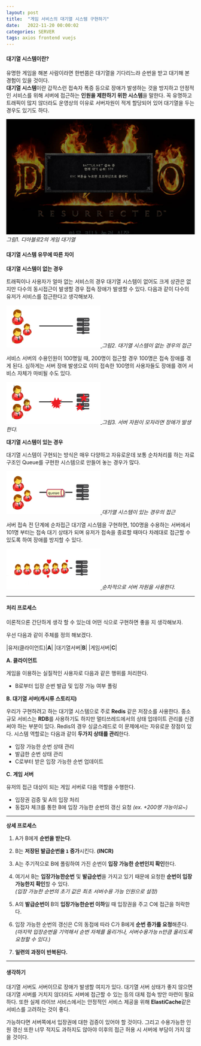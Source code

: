 ```yaml
---
layout: post
title:  "게임 서비스의 대기열 시스템 구현하기"
date:   2022-11-20 00:00:02
categories: SERVER
tags: axios frontend vuejs
---
```


#### 대기열 시스템이란?

유명한 게임을 해본 사람이라면 한번쯤은 대기열을 기다리느랴 순번을 받고 대기해 본 경험이 있을 것이다.   
<span class="text-primary">**대기열 시스템**</span>이란 갑작스런 접속자 폭증 등으로 장애가 발생하는 것을 방지하고 안정적인 서비스를 위해 서버에 접근하는 **인원을 제한하기 위한 시스템**을 말한다. 꼭 유명하고 트래픽이 많지 않더라도 운영상의 이유로 서버자원이 적게 할당되어 있어 대기열을 두는 경우도 있기도 하다.

<a href="/assets/images/13_1.png" data-lightbox="falcon9-large" data-title="대기열">
  <img src="/assets/images/13_1.png" title="대기열">
</a>
<em>그림1. 디아블로2의 게임 대기열</em>

#### 대기열 시스템 유무에 따른 차이


**대기열 시스템이 없는 경우**

트래픽이나 사용자가 얼마 없는 서비스의 경우 대기열 시스템이 없어도 크게 상관은 없지만 다수의 동시접근이 발생할 경우 접속 장애가 발생할 수 있다. 다음과 같이 다수의 유저가 서비스를 접근한다고 생각해보자.

<a href="/assets/images/13_2.png" data-lightbox="falcon9-large" data-title="대기열">
  <img src="/assets/images/13_2.png" style="width:50%;min-width:200px" title="대기열">
</a>
<em>그림2. 대기열 시스템이 없는 경우의 접근</em>

서비스 서버의 수용인원이 100명일 때, 200명이 접근할 경우 100명은 접속 장애를 겪게 된다.   심하게는 서버 장애 발생으로 이미 접속한 100명의 사용자들도 장애를 겪어 서비스 자체가 마비될 수도 있다.

<a href="/assets/images/13_3.png" data-lightbox="falcon9-large" data-title="대기열">
  <img src="/assets/images/13_3.png" style="width:50%;min-width:200px" title="대기열">
</a>
<em>그림3. 서버 자원이 모자라면 장애가 발생한다.</em>

**대기열 시스템이 있는 경우**

대기열 시스템이 구현되는 방식은 매우 다양하고 자유로운데 보통 순차처리를 하는 자료구조인 Queue를 구현한 시스템으로 만들어 놓는 경우가 많다.

<a href="/assets/images/13_4.png" data-lightbox="falcon9-large" data-title="대기열">
  <img src="/assets/images/13_4.png" style="width:50%;min-width:200px" title="대기열">
</a>
<em>대기열 시스템이 있는 경우의 접근</em>

서버 접속 전 단계에 순차접근 대기열 시스템을 구현하면, 100명을 수용하는 서버에서 101명 부터는 접속 대기 상태가 되며 유저가 접속을 종료할 때마다 차례대로 접근할 수 있도록 하여 장애를 방지할 수 있다.

<a href="/assets/images/13_5.png" data-lightbox="falcon9-large" data-title="대기열">
  <img src="/assets/images/13_5.png" style="width:50%;min-width:200px" title="대기열">
</a>
<em>순차적으로 서버 자원을 사용한다.</em>

---

#### 처리 프로세스

이론적으론 간단하게 생각 할 수 있는데 어떤 식으로 구현하면 좋을 지 생각해보자.

우선 다음과 같이 주체를 정의 해보겠다.

|유저(클라이언트)|<span class="text-danger">**A**</span>|
|대기열서버|<span class="text-primary">**B**</span>|
|게임서버|<span class="text-success">**C**</span>|

<span class="text-danger">**A**</span>**. 클라이언트**

게임을 이용하는 실질적인 사용자로 다음과 같은 행위를 처리한다.

- <span class="text-primary">B</span>로부터 입장 순번 발급 및 입장 가능 여부 폴링

<span class="text-primary">**B**</span>**. 대기열 서버(캐시류 스토리지)**

우리가 구현하려고 하는 대기열 시스템으로 주로 **Redis** 같은 저장소를 사용한다. 중소규모 서비스는 **RDB**를 사용하기도 하지만 멀티쓰레드에서의 상태 업데이트 관리를 신경써야 하는 부분이 있다. Redis의 경우 싱글스레드로 이 문제에서는 자유로운 장점이 있다. 시스템 역할로는 다음과 같이 **두가지 상태를 관리**한다.

- 입장 가능한 순번 상태 관리
- 발급한 순번 상태 관리
- <span class="text-success">C</span>로부터 받은 입장 가능한 순번 업데이트

<span class="text-success">**C**</span>**. 게임 서버**

유저의 접근 대상이 되는 게임 서버로 다음 역할을 수행한다.

- 입장권 검증 및 <span class="text-danger">A</span>의 입장 처리
- 동접자 체크를 통한 <span class="text-primary">B</span>에 입장 가능한 순번의 갱신 요청 *(ex. +200명 가능이요~)*

---

**상세 프로세스**

1. <span class="text-danger">A</span>가 <span class="text-primary">B</span>에게 **순번을 받는다**. 

2. <span class="text-primary">B</span>는 **저장된 발급순번을 `1` 증가**시킨다. **(INCR)**

3. <span class="text-danger">A</span>는 주기적으로 <span class="text-primary">B</span>에 폴링하여 가진 순번이 **입장 가능한 순번인지 확인**한다.

4. 여기서 <span class="text-primary">B</span>는 **입장가능한순번** 및 **발급순번**을 가지고 있기 때문에 요청한 **순번이 입장가능한지 확인**할 수 있다.    
*(입장 가능한 순번의 초기 값은 최초 서버수용 가능 인원으로 설정)*

5. <span class="text-danger">A</span>의 **발급순번이** <span class="text-primary">B</span>의 **입장가능한순번 이하**일 때 입장권을 주고 <span class="text-success">C</span>에 접근을 허락한다.

5. 입장 가능한 순번의 갱신은 <span class="text-success">C</span>의 동접에 따라 <span class="text-success">C</span>가 <span class="text-primary">B</span>에게 **순번 증가를 요청**해준다.   
*(마지막 입장순번을 기억해서 순번 자체를 올리거나, 서버수용가능 n만큼 올리도록 요청할 수 있다.)*

6. **일련의 과정이 반복된다.**

---

#### 생각하기

대기열 서버도 서버이므로 장애가 발생할 여지가 있다. 대기열 서버 상태가 좋지 않으면 대기열 서버를 거치지 않더라도 서버에 접근할 수 있는 등의 대체 접속 방안 마련이 필요하다. 또한 실제 라이브 서비스에서는 안정적인 서비스 제공을 위해 **ElastiCache**같은 서비스를 고려하는 것이 좋다.
   
가능하다면 서버쪽에서 입장권에 대한 검증이 있어야 할 것이다. 그리고 수용가능한 인원 갱신 또한 너무 적지도 과하지도 않아야 이후의 접근 허용 시 서버에 부담이 가지 않을 것이다.